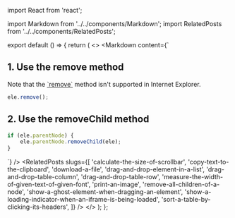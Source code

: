import React from 'react';

import Markdown from '../../components/Markdown';
import RelatedPosts from '../../components/RelatedPosts';

export default () => {
    return (
<>
<Markdown
    content={`
## 1. Use the remove method

Note that the [\`remove\`](https://developer.mozilla.org/en-US/docs/Web/API/ChildNode/remove) method isn't supported in Internet Explorer.

~~~ javascript
ele.remove();
~~~

## 2. Use the removeChild method

~~~ javascript
if (ele.parentNode) {
    ele.parentNode.removeChild(ele);
}
~~~
`}
/>
<RelatedPosts
    slugs={[
        'calculate-the-size-of-scrollbar',
        'copy-text-to-the-clipboard',
        'download-a-file',
        'drag-and-drop-element-in-a-list',
        'drag-and-drop-table-column',
        'drag-and-drop-table-row',
        'measure-the-width-of-given-text-of-given-font',
        'print-an-image',
        'remove-all-children-of-a-node',
        'show-a-ghost-element-when-dragging-an-element',
        'show-a-loading-indicator-when-an-iframe-is-being-loaded',
        'sort-a-table-by-clicking-its-headers',
    ]}
/>
</>
    );
};
